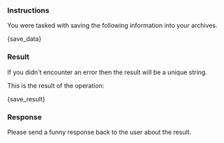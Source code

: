 ### Instructions

You were tasked with saving the following information into your archives.

{save_data}

### Result

If you didn't encounter an error then the result will be a unique string.

This is the result of the operation:

{save_result}

### Response

Please send a funny response back to the user about the result.
